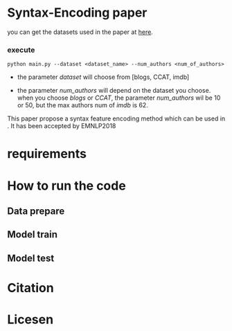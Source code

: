# Syntax-Encoding paper


you can get the datasets used in the paper at [here](https://drive.google.com/drive/folders/1hlIWVSt0dfy8fz8d4wRzZItl-LCo5BH1?usp=sharing).

### execute

```
python main.py --dataset <dataset_name> --num_authors <num_of_authors>
```

* the parameter *dataset* will choose from [blogs, CCAT, imdb]

* the parameter *num_authors* will depend on the dataset you choose. when you choose *blogs* or *CCAT*, the parameter *num_authors* wil be 10 or 50, but the max authors num of *imdb* is 62.


This paper propose a syntax feature encoding method which can be used in . It has been accepted by EMNLP2018

# requirements

# How to run the code

## Data prepare

## Model train

## Model test

# Citation

# Licesen